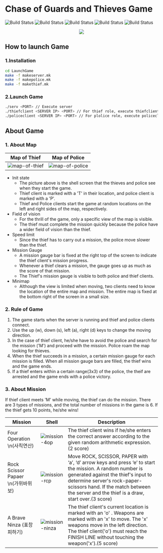 # Chase of Guards and Thieves Game
![Build Status](https://img.shields.io/badge/-c-brightgreen)    ![Build Status](https://img.shields.io/badge/-shell-yellow) ![Build Status](https://img.shields.io/badge/-socket.h-lightgrey) ![Build Status](https://img.shields.io/badge/-pthread.h-lightgrey) ![Build Status](https://img.shields.io/badge/-ncurse.h-lightgrey)  
                                    <p align="center">
	<img src="https://user-images.githubusercontent.com/42794463/132095811-0c19d62f-1ab6-4b5d-a845-f3a25b5e2ff8.PNG"/>
</p>
                                    
                                 
## How to launch Game
### 1.Installation
```sh
cd LaunchGame
make -f makeserver.mk
make -f makepolice.mk
make -f makethief.mk
```
### 2.Launch Game
```sh
./serv <PORT> // Execute server
./thiefclient <SERVER IP> <PORT> // For thief role, execute thiefclient
./policeclient <SERVER IP> <PORT> // For plolice role, execute policeclient
```

## About Game
### 1. About Map
| Map of Thief | Map of Police |
| ------ | ------ |
| ![map-of-thief](https://user-images.githubusercontent.com/42794463/132094185-b79f7f4c-855a-4eee-8b77-b7ad1554b23e.png)  | ![map-of-police](https://user-images.githubusercontent.com/42794463/132094228-62f973a4-60aa-44bd-a245-87146d838147.png)  |
- Init state
  - The picture above is the shell screen that the thieves and police see when they start the game.
  - Thief client is marked with a 'T' in their location, and police client is marked with a 'P'.
  - Thief and Police clients start the game at random locations on the left and right sides of the map, respectively.
- Field of vision
  - For the thrill of the game, only a specific view of the map is visible.
  - The thief must complete the mission quickly because the police have a wider field of vision than the thief.
- Speed limit
  - Since the thief has to carry out a mission, the police move slower than the thief.
- Mission Gauge
  - A mission gauge bar is fixed at the right top of the screen to indicate the thief client's mission progress.
  - Whenever a thief clears a mission, the gauge goes up as much as the score of that mission.
  - The Thief's mission gauge is visible to both police and thief clients.
- Minimap
  - Although the view is limited when moving, two clients need to know the location of the entire map and mission. The entire map is fixed at the bottom right of the screen in a small size.

### 2. Rule of Game
1. The game starts when the server is running and thief and police clients connect.
2. Use the up (w), down (s), left (a), right (d) keys to change the moving direction.
3. In the case of thief client, he/she have to avoid the police and search for the mission ('M') and proceed with the mission. Police roam the map looking for thieves.
4. When the thief succeeds in a mission, a certain mission gauge for each mission is filled.
When all mission gauge bars are filled, the thief wins and the game ends.
5. If a thief enters within a certain range(3x3) of the police, the theif are arrested and the game ends with a police victory.

### 3. About Mission
If thief client meets 'M' while moving, the thief can do the mission. There are 3 types of missions, and the total number of missions in the game is 6. If the thief gets 10 points, he/she wins!

|Mission| Shell | Description |
|------| ------ | ------ |
|Four Operation \n(사칙연산)|![mission-4op](https://user-images.githubusercontent.com/42794463/132095912-5f81ac53-dcc8-4774-98e7-837cf90b99c2.png) | The thief client wins if he/she enters the correct answer according to the given random arithmetic expression.(2 score) |
|Rock Scissor Papaer \n(가위바위보)|![mission-rcp](https://user-images.githubusercontent.com/42794463/132095907-cf6ce2c2-a5a5-44ab-80aa-a7fc6d5dbe13.png) |  Move ROCK, SCISSOR, PAPER with ‘a’, ‘d’ arrow keys and press ‘e’ to start the mission. A random number is generated against the thief's input to determine server's rock-paper-scissors hand. If the match between the server and the thief is a draw, start over.(3 score) |
|A Brave Ninza (표창피하기)|![mission-ninza](https://user-images.githubusercontent.com/42794463/132095906-17134c9d-1df0-462e-bf56-5e71f254996e.png) | The thief client's current location is marked with an 'o' . Weapons are marked with an 'x' to move. The 'x' weapons move in the left direction. The thief client('o') must reach the FINISH LINE without touching the weapon('x').(5 score) |
 
